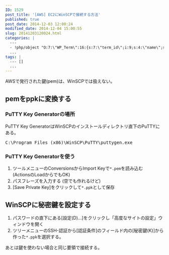 ```yaml
---
ID: 1529
post_title: '[AWS] EC2にWinSCPで接続する方法'
published: true
post_date: 2014-12-03 12:00:24
modified_date: 2014-12-04 15:00:55
slug: 20141203120024.html
categories: |
  ---
  - !php/object "O:7:\"WP_Term\":16:{s:7:\"term_id\";i:9;s:4:\"name\";s:18:\"\u30BD\u30D5\u30C8\u30A6\u30A7\u30A2\";s:4:\"slug\";s:8:\"software\";s:10:\"term_group\";i:0;s:16:\"term_taxonomy_id\";i:9;s:8:\"taxonomy\";s:8:\"category\";s:11:\"description\";s:0:\"\";s:6:\"parent\";i:0;s:5:\"count\";i:47;s:6:\"filter\";s:3:\"raw\";s:6:\"cat_ID\";i:9;s:14:\"category_count\";i:47;s:20:\"category_description\";s:0:\"\";s:8:\"cat_name\";s:18:\"\u30BD\u30D5\u30C8\u30A6\u30A7\u30A2\";s:17:\"category_nicename\";s:8:\"software\";s:15:\"category_parent\";i:0;}"
  ...
tags: |
  --- []
  ...
---
```

AWSで発行された鍵(pem)は、WinSCPでは扱えない。
<!--more-->
<h2>pemをppkに変換する</h2>
<h3>PuTTY Key Generatorの場所</h3>
PuTTY Key GeneratorはWinSCPのインストールディレクトリ直下のPuTTYにある。
<pre>C:\Program Files (x86)\WinSCP\PuTTY\puttygen.exe</pre>

<h3>PuTTY Key Generatorを使う</h3>
<ol>
 <li>ツールメニューのConversionsからImport Keyで<code>*.pem</code>を読み込む<br>(ActionsのLoadからでもOK)
 <li>パスフレーズを入力する (空でも作れるけど)
 <li>[Save Private Key]をクリックして<code>*.ppk</code>として保存
</ol>

<h2>WinSCPに秘密鍵を設定する</h2>
<ol>
 <li>パスワードの直下にある[設定(D)...]をクリックし「高度なサイトの設定」ウィンドウを開く
 <li>ツリーメニューのSSH-認証から[認証条件]のフィールド内の[秘密鍵(K)]から作った<code>*.ppk</code>を選択する。
</ol>

あとは鍵を使わない場合と同じ要領で接続する。